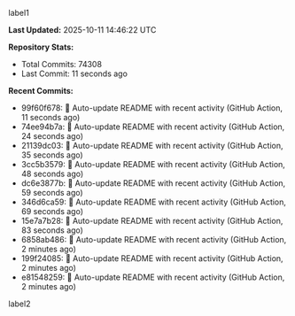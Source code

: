
label1 
<!-- ACTIVITY_START -->
**Last Updated:** 2025-10-11 14:46:22 UTC

**Repository Stats:**
- Total Commits: 74308
- Last Commit: 11 seconds ago

**Recent Commits:**
- 99f60f678: 🤖 Auto-update README with recent activity (GitHub Action, 11 seconds ago)
- 74ee94b7a: 🤖 Auto-update README with recent activity (GitHub Action, 24 seconds ago)
- 21139dc03: 🤖 Auto-update README with recent activity (GitHub Action, 35 seconds ago)
- 3cc5b3579: 🤖 Auto-update README with recent activity (GitHub Action, 48 seconds ago)
- dc6e3877b: 🤖 Auto-update README with recent activity (GitHub Action, 59 seconds ago)
- 346d6ca59: 🤖 Auto-update README with recent activity (GitHub Action, 69 seconds ago)
- 15e7a7b28: 🤖 Auto-update README with recent activity (GitHub Action, 83 seconds ago)
- 6858ab486: 🤖 Auto-update README with recent activity (GitHub Action, 2 minutes ago)
- 199f24085: 🤖 Auto-update README with recent activity (GitHub Action, 2 minutes ago)
- e81548259: 🤖 Auto-update README with recent activity (GitHub Action, 2 minutes ago)
<!-- ACTIVITY_END -->

label2
